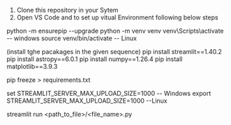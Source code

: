 1. Clone this repository in your Sytem
2. Open VS Code and to set up vitual Environment following below steps


python -m ensurepip --upgrade
python -m venv venv
        venv\Scripts\activate  -- windows
        source venv/bin/activate  -- Linux

(install tghe pacakages in the given sequence)
pip install streamlit==1.40.2
pip install astropy==6.0.1
pip install numpy==1.26.4
pip install matplotlib==3.9.3

pip freeze > requirements.txt

set STREAMLIT_SERVER_MAX_UPLOAD_SIZE=1000 -- Windows
export STREAMLIT_SERVER_MAX_UPLOAD_SIZE=1000 --Linux

streamlit run <path_to_file>/<file_name>.py
